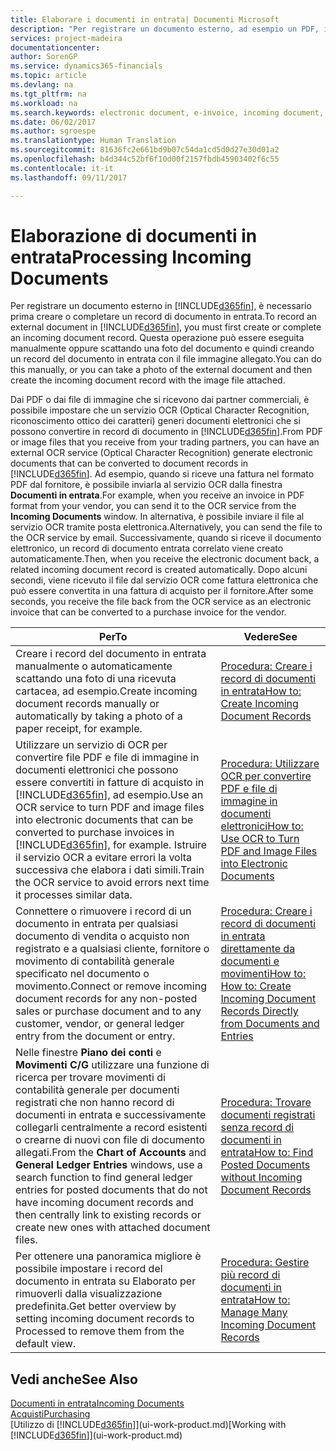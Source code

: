```yaml
---
title: Elaborare i documenti in entrata| Documenti Microsoft
description: "Per registrare un documento esterno, ad esempio un PDF, in Dynamics 365 for Financials è necessario prima creare o completare un record di documento in entrata."
services: project-madeira
documentationcenter: 
author: SorenGP
ms.service: dynamics365-financials
ms.topic: article
ms.devlang: na
ms.tgt_pltfrm: na
ms.workload: na
ms.search.keywords: electronic document, e-invoice, incoming document, OCR, ecommerce, document exchange, import invoice
ms.date: 06/02/2017
ms.author: sgroespe
ms.translationtype: Human Translation
ms.sourcegitcommit: 81636fc2e661bd9b07c54da1cd5d0d27e30d01a2
ms.openlocfilehash: b4d344c52bf6f10d00f2157fbdb45903402f6c55
ms.contentlocale: it-it
ms.lasthandoff: 09/11/2017

---
```

# <a name="processing-incoming-documents"></a><span data-ttu-id="73f74-103">Elaborazione di documenti in entrata</span><span class="sxs-lookup"><span data-stu-id="73f74-103">Processing Incoming Documents</span></span>
<span data-ttu-id="73f74-104">Per registrare un documento esterno in [!INCLUDE[d365fin](includes/d365fin_md.md)], è necessario prima creare o completare un record di documento in entrata.</span><span class="sxs-lookup"><span data-stu-id="73f74-104">To record an external document in [!INCLUDE[d365fin](includes/d365fin_md.md)], you must first create or complete an incoming document record.</span></span> <span data-ttu-id="73f74-105">Questa operazione può essere eseguita manualmente oppure scattando una foto del documento e quindi creando un record del documento in entrata con il file immagine allegato.</span><span class="sxs-lookup"><span data-stu-id="73f74-105">You can do this manually, or you can take a photo of the external document and then create the incoming document record with the image file attached.</span></span>

<span data-ttu-id="73f74-106">Dai PDF o dai file di immagine che si ricevono dai partner commerciali, è possibile impostare che un servizio OCR (Optical Character Recognition, riconoscimento ottico dei caratteri) generi documenti elettronici che si possono convertire in record di documento in [!INCLUDE[d365fin](includes/d365fin_md.md)].</span><span class="sxs-lookup"><span data-stu-id="73f74-106">From PDF or image files that you receive from your trading partners, you can have an external OCR service (Optical Character Recognition) generate electronic documents that can be converted to document records in [!INCLUDE[d365fin](includes/d365fin_md.md)].</span></span> <span data-ttu-id="73f74-107">Ad esempio, quando si riceve una fattura nel formato PDF dal fornitore, è possibile inviarla al servizio OCR dalla finestra **Documenti in entrata**.</span><span class="sxs-lookup"><span data-stu-id="73f74-107">For example, when you receive an invoice in PDF format from your vendor, you can send it to the OCR service from the **Incoming Documents** window.</span></span> <span data-ttu-id="73f74-108">In alternativa, è possibile inviare il file al servizio OCR tramite posta elettronica.</span><span class="sxs-lookup"><span data-stu-id="73f74-108">Alternatively, you can send the file to the OCR service by email.</span></span> <span data-ttu-id="73f74-109">Successivamente, quando si riceve il documento elettronico, un record di documento entrata correlato viene creato automaticamente.</span><span class="sxs-lookup"><span data-stu-id="73f74-109">Then, when you receive the electronic document back, a related incoming document record is created automatically.</span></span> <span data-ttu-id="73f74-110">Dopo alcuni secondi, viene ricevuto il file dal servizio OCR come fattura elettronica che può essere convertita in una fattura di acquisto per il fornitore.</span><span class="sxs-lookup"><span data-stu-id="73f74-110">After some seconds, you receive the file back from the OCR service as an electronic invoice that can be converted to a purchase invoice for the vendor.</span></span>

| <span data-ttu-id="73f74-111">Per</span><span class="sxs-lookup"><span data-stu-id="73f74-111">To</span></span> | <span data-ttu-id="73f74-112">Vedere</span><span class="sxs-lookup"><span data-stu-id="73f74-112">See</span></span> |
| --- | --- |
| <span data-ttu-id="73f74-113">Creare i record del documento in entrata manualmente o automaticamente scattando una foto di una ricevuta cartacea, ad esempio.</span><span class="sxs-lookup"><span data-stu-id="73f74-113">Create incoming document records manually or automatically by taking a photo of a paper receipt, for example.</span></span> |[<span data-ttu-id="73f74-114">Procedura: Creare i record di documenti in entrata</span><span class="sxs-lookup"><span data-stu-id="73f74-114">How to: Create Incoming Document Records</span></span>](across-how-create-income-document-records.md) |
| <span data-ttu-id="73f74-115">Utilizzare un servizio di OCR per convertire file PDF e file di immagine in documenti elettronici che possono essere convertiti in fatture di acquisto in [!INCLUDE[d365fin](includes/d365fin_md.md)], ad esempio.</span><span class="sxs-lookup"><span data-stu-id="73f74-115">Use an OCR service to turn PDF and image files into electronic documents that can be converted to purchase invoices in [!INCLUDE[d365fin](includes/d365fin_md.md)], for example.</span></span> <span data-ttu-id="73f74-116">Istruire il servizio OCR a evitare errori la volta successiva che elabora i dati simili.</span><span class="sxs-lookup"><span data-stu-id="73f74-116">Train the OCR service to avoid errors next time it processes similar data.</span></span> |[<span data-ttu-id="73f74-117">Procedura: Utilizzare OCR per convertire PDF e file di immagine in documenti elettronici</span><span class="sxs-lookup"><span data-stu-id="73f74-117">How to: Use OCR to Turn PDF and Image Files into Electronic Documents</span></span>](across-how-use-ocr-pdf-images-files.md) |
| <span data-ttu-id="73f74-118">Connettere o rimuovere i record di un documento in entrata per qualsiasi documento di vendita o acquisto non registrato e a qualsiasi cliente, fornitore o movimento di contabilità generale specificato nel documento o movimento.</span><span class="sxs-lookup"><span data-stu-id="73f74-118">Connect or remove incoming document records for any non-posted sales or purchase document and to any customer, vendor, or general ledger entry from the document or entry.</span></span> |[<span data-ttu-id="73f74-119">Procedura: Creare i record di documenti in entrata direttamente da documenti e movimenti</span><span class="sxs-lookup"><span data-stu-id="73f74-119">How to: How to: Create Incoming Document Records Directly from Documents and Entries</span></span>](across-how-connect-disconnect-income-document-records.md) |
| <span data-ttu-id="73f74-120">Nelle finestre **Piano dei conti** e **Movimenti C/G** utilizzare una funzione di ricerca per trovare movimenti di contabilità generale per documenti registrati che non hanno record di documenti in entrata e successivamente collegarli centralmente a record esistenti o crearne di nuovi con file di documento allegati.</span><span class="sxs-lookup"><span data-stu-id="73f74-120">From the **Chart of Accounts** and **General Ledger Entries** windows, use a search function to find general ledger entries for posted documents that do not have incoming document records and then centrally link to existing records or create new ones with attached document files.</span></span> |[<span data-ttu-id="73f74-121">Procedura: Trovare documenti registrati senza record di documenti in entrata</span><span class="sxs-lookup"><span data-stu-id="73f74-121">How to: Find Posted Documents without Incoming Document Records</span></span>](across-how-find-posted-documents-without-income-document-records.md) |
| <span data-ttu-id="73f74-122">Per ottenere una panoramica migliore è possibile impostare i record del documento in entrata su Elaborato per rimuoverli dalla visualizzazione predefinita.</span><span class="sxs-lookup"><span data-stu-id="73f74-122">Get better overview by setting incoming document records to Processed to remove them from the default view.</span></span> |[<span data-ttu-id="73f74-123">Procedura: Gestire più record di documenti in entrata</span><span class="sxs-lookup"><span data-stu-id="73f74-123">How to: Manage Many Incoming Document Records</span></span>](across-how-manage-many-income-document-records.md) |

## <a name="see-also"></a><span data-ttu-id="73f74-124">Vedi anche</span><span class="sxs-lookup"><span data-stu-id="73f74-124">See Also</span></span>
[<span data-ttu-id="73f74-125">Documenti in entrata</span><span class="sxs-lookup"><span data-stu-id="73f74-125">Incoming Documents</span></span>](across-income-documents.md)  
[<span data-ttu-id="73f74-126">Acquisti</span><span class="sxs-lookup"><span data-stu-id="73f74-126">Purchasing</span></span>](purchasing-manage-purchasing.md)  
<span data-ttu-id="73f74-127">[Utilizzo di [!INCLUDE[d365fin](includes/d365fin_md.md)]](ui-work-product.md)</span><span class="sxs-lookup"><span data-stu-id="73f74-127">[Working with [!INCLUDE[d365fin](includes/d365fin_md.md)]](ui-work-product.md)</span></span>

